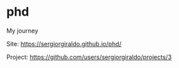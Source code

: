 # phd

My journey

Site: https://sergiorgiraldo.github.io/phd/

Project: https://github.com/users/sergiorgiraldo/projects/3 
